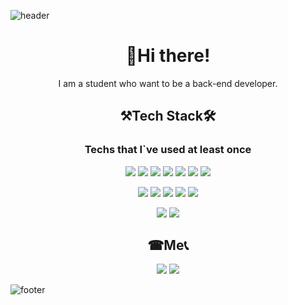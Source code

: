![header](https://capsule-render.vercel.app/api?type=wave&color=auto&height=300&section=header&text=BoHyun-JO&fontSize=90)

<h1 align="center">👋Hi there!</h1>
<p align="center">I am a student who want to be a back-end developer.</p>

<h2 align="center">⚒Tech Stack🛠</h2>
<h3 align="center">Techs that I`ve used at least once</h3>

<p align="center"> 
<img src="https://img.shields.io/badge/C-violet?style=flat-square&logo=c&logoColor=white"/>
<img src="https://img.shields.io/badge/C++-3766AB?style=flat-square&logo=c%2B%2B&logoColor=white"/>
<img src="https://img.shields.io/badge/Python-green?style=flat-square&logo=python&logoColor=white"/>
<img src="https://img.shields.io/badge/Java-red?style=flat-square&logo=java&logoColor=white"/>
<img src="https://img.shields.io/badge/JavaScript-yellow?style=flat-square&logo=javascript&logoColor=white"/>
<img src="https://img.shields.io/badge/CSS-rightgreen?style=flat-square&logo=css3&logoColor=white"/>
 <img src="https://img.shields.io/badge/HTML-red?style=flat-square&logo=html5&logoColor=white"/>
</p>

<p align="center"> 
<img src="https://img.shields.io/badge/MySql-purple?style=flat-square&logo=mysql&logoColor=white"/>
<img src="https://img.shields.io/badge/MongoDB-grey?style=flat-square&logo=mongodb&logoColor=white"/> 
<img src="https://img.shields.io/badge/AndroidStudio-green?style=flat-square&logo=androidstudio&logoColor=white"/>
<img src="https://img.shields.io/badge/SpringBoot-orange?style=flat-square&logo=SpringBoot&logoColor=white"/> 
<img src="https://img.shields.io/badge/Gradle-blue?style=flat-square&logo=gradle&logoColor=white"/>  
</p>

<p align="center"> 
<img src="https://img.shields.io/badge/Git-purple?style=flat-square&logo=git&logoColor=white"/> 
<img src="https://img.shields.io/badge/GitHub-black?style=flat-square&logo=github&logoColor=white"/> 
</p>

<h2 align="center">☎Me📞</h2>

<p align="center">
<a href="https://code-lab1.tistory.com/"target="_blank"><img src="https://img.shields.io/badge/Tistory-black?style=flat-square&logo=Tvtime&logoColor=white"/></a>
<a href="mailto:whqhgus12@gmail.com"target="_blank"><img src="https://img.shields.io/badge/Gmail-red?style=flat-square&logo=Gmail&logoColor=white"/></a>
</p>

![footer](https://capsule-render.vercel.app/api?section=footer)
